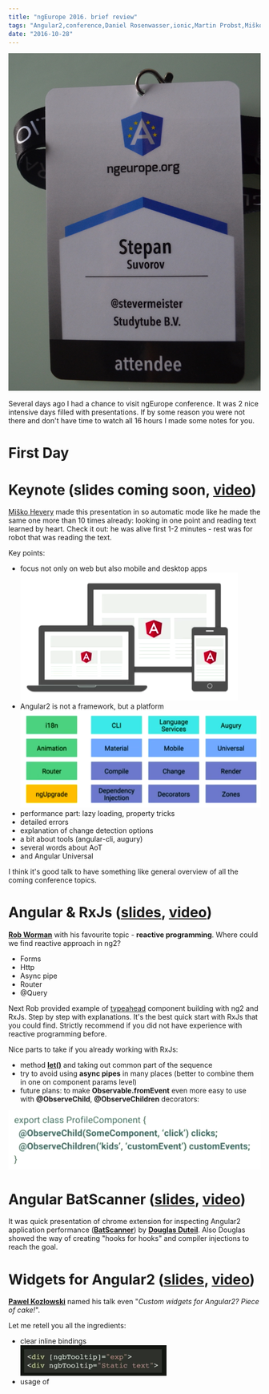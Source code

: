 ```yaml
---
title: "ngEurope 2016. brief review"
tags: "Angular2,conference,Daniel Rosenwasser,ionic,Martin Probst,Miško Hevery,ngEurope,Paris,Pawel Kozlowski,Rob Worman,RxJs,Tero Parviainen,Возможно будет интересно"
date: "2016-10-28"
---
```


![](images/DSC_8298.jpg)

Several days ago I had a chance to visit ngEurope conference. It was 2 nice intensive days filled with presentations. If by some reason you were not there and don't have time to watch all 16 hours I made some notes for you.

# First Day

# Keynote (slides coming soon, [video](https://www.youtube.com/watch?v=wpxnU62mNJ4))

[Miško Hevery](https://twitter.com/mhevery) made this presentation in so automatic mode like he made the same one more than 10 times already: looking in one point and reading text learned by heart. Check it out: he was alive first 1-2 minutes - rest was for robot that was reading the text.

Key points:

- focus not only on web but also mobile and desktop apps![angular-mobile-desktop](images/Screen-Shot-2016-10-29-at-18.30.47.png)
- Angular2 is not a framework, but a platform![angular2 platform](images/Screen-Shot-2016-10-29-at-18.32.09.png)
- performance part: lazy loading, property tricks
- detailed errors
- explanation of change detection options
- a bit about tools (angular-cli, augury)
- several words about AoT
- and Angular Universal

I think it's good talk to have something like general overview of all the coming conference topics.

# Angular & RxJs ([slides](https://docs.google.com/presentation/d/1Q4raWgWEkhJsPNWD9O_67kIc3PtkwebppqRFhFPKQVE/edit#slide=id.p), [video](https://www.youtube.com/watch?v=WWR9nxVx1ec))

**[Rob Worman](https://twitter.com/robwormald)** with his favourite topic - **reactive programming**. Where could we find reactive approach in ng2?

- Forms
- Http
- Async pipe
- Router
- @Query

Next Rob provided example of [typeahead](https://twitter.github.io/typeahead.js/) component building with ng2 and RxJs. Step by step with explanations. It's the best quick start with RxJs that you could find. Strictly recommend if you did not have experience with reactive programming before.

Nice parts to take if you already working with RxJs:

- method **[let()](https://github.com/Reactive-Extensions/RxJS/blob/master/doc/api/core/operators/let.md)** and taking out common part of the sequence
- try to avoid using **async pipes** in many places (better to combine them in one on component params level)
- future plans: to make **Observable.fromEvent** even more easy to use with **@ObserveChild**, **@ObserveChildren** decorators:

![observeChild-decorator](images/Screen-Shot-2016-10-30-at-11.38.15.png)

# Angular BatScanner ([slides](https://docs.google.com/presentation/d/15zkae091b57jYbYTwOyv0uO-13KpYqs3_DI_dsU5CRA/edit?usp=drive_web), [video](https://www.youtube.com/watch?v=2DHpmyFWULQ))

It was quick presentation of chrome extension for inspecting Angular2 application performance (**[BatScanner](https://chrome.google.com/webstore/detail/angular-batscanner/gcngciildkejiapchdgpcniflijoiadf)**) by **[Douglas Duteil](https://twitter.com/douglasduteil)**. Also Douglas showed the way of creating "hooks for hooks" and compiler injections to reach the goal.

# Widgets for Angular2 ([slides](https://pkozlowski-opensource.github.io/ng-europe-2016), [video](https://www.youtube.com/watch?v=l8OHU-TEG7g))

**[Pawel Kozlowski](https://twitter.com/pkozlowski_os)** named his talk even "_Custom widgets for Angular2? Piece of cake!_".

Let me retell you all the ingredients:

- clear inline bindings                                                     ![clear-bindings](images/Screen-Shot-2016-10-30-at-15.39.55.png)
- usage of **[<template> tag](https://developer.mozilla.org/en/docs/Web/HTML/Element/template)**
- css encapsulation
- rxjs
- ngZone for async update of the DOM
- nice template shortcuts                                  ![ng2-template-shortcuts](images/Screen-Shot-2016-10-30-at-15.58.44.png)
- change detection strategies
- server side rendering
- animations
- UI-toolkit ([ng-bootstap](https://ng-bootstrap.github.io/#/home))

# Data science with angular ([video](https://www.youtube.com/watch?v=ZVEp9K_cynU&list=PLhc_bKwZngxW87YmkOpe77reW9N958qFN&index=8))

Pretty funny speaker, [Ari Lerner](https://twitter.com/auser). His virtual machine with slides crashed and after some unsuccessful tries we switched to next(Unit Tests) speaker.

# Unit Tests for Angular2 Applications([slides](https://docs.google.com/presentation/d/1fFxQvx2WHFPqR4piq0oWgKBuSMvrCwc1vfYggHlYEbQ/edit#slide=id.p), [video](https://www.youtube.com/watch?v=dVtDnvTLaIo))

Frankly speaking did not get [Vikram Subramanian](https://twitter.com/vikerman) presentation: for developers who already worked with ng2 unit-tests it should be obvious, but for the rest it was not clear enough.

May be it was extra difficulty to focus on subject because of previous presentation confusion.

# Embedded hybrid features in Mobile Banking App ([video](https://www.youtube.com/watch?v=kmNRgOLZhXQ&list=PLhc_bKwZngxW87YmkOpe77reW9N958qFN&index=6))

I would say that [Willem Veelenturf](https://twitter.com/wilmveel) presented not really technical topic. His experience how they make ionic application with the same performance as native app and the main idea(if I'm not mistaken) that they created own cordova plugins and integrate them with existing ionic app. And it was a statement that ING baking app(that they made) is the best in Netherlands. Sorry Willem, but it's obvious that ABN AMRO mobile app is the best in NL ;)

# Security in Angular2 ([video](https://www.youtube.com/watch?v=WN-XczmI-LY&list=PLhc_bKwZngxW87YmkOpe77reW9N958qFN&index=7))

[Martin Probst](https://twitter.com/martin_probst) and [Raphaël Jamet](https://twitter.com/7261706861656c) provided nice hints how Angular2 helps you to prevent XSS vulnerabilities and how not to brake it.

It was all about sanitizing the data. And it's good for all of us that Angular provides sanitizer from box. More over it knows about different contexts and it will not try to sanitize "<script>" tag if it's URL resource.

![security-contexts](images/Screen-Shot-2016-11-05-at-16.28.11.png)

But sometimes you need to output content that can not be sanitized by Angular, for example you want to place youtube video(that is not provided from your domain) on your site. In this case you need to do sanitization yourself, and don't be lazy by just using **_bypassSecurityTrustResourceUrl_** method to switch of Angular one!

# Gettings to Angular2 (slides coming soon, [video](https://www.youtube.com/watch?v=2b-tEis9k4M&list=PLhc_bKwZngxW87YmkOpe77reW9N958qFN&index=10))

It was a talk by [Jen Bourey](https://twitter.com/jbourey) about **ng1/ng2** migration. Most part of the presentation was about **ngUpgrade** tool. And the most efficient way - page oriented upgrade:![](images/Screen-Shot-2017-01-07-at-18.00.37.png)

and it's possible with parallel routing:

![](images/Screen-Shot-2017-01-07-at-18.03.00.png)

Everything had been shown on live demo together with lazy loading.

**!important**: **$compile** service will not work if you try to update ng1 directive to ng2.

[ngupgrade-example](https://github.com/bourey/ngupgrade-example) on github.

**UPD**: nice article by Victor Savkin - [Migrating Angular 1 Applications to Angular 2 in 5 Simple Steps](https://vsavkin.com/migrating-angular-1-applications-to-angular-2-in-5-simple-steps-40621800a25b#.rymu2uexu).

# Typescript latest ([video](https://www.youtube.com/watch?v=o8YI2hvassE&list=PLhc_bKwZngxW87YmkOpe77reW9N958qFN&index=9))

The most part of the talk by [Daniel Rosenwasser](https://twitter.com/drosenwasser) was about why we should use Typescript, but not about new features as title said. It was live coding where Daniel showed that you should not be afraid of Typescript and it's really easy to switch from EcmaScript 2015. And then it was angular1 example how to write it with Typescript. And finally at the end of the talk we started with new features:

- easy types with **@types**
- nullable types

and for **TS2.1**:

- async/await
- [Object Rest & Spread](https://www.typescriptlang.org/play/#src=let%20someArray%20%3D%20%5B1%2C%202%2C%203%2C%204%2C%205%5D%3B%0D%0Alet%20someObject%20%3D%20%7B%20a%3A%201%2C%20b%3A%202%2C%20c%3A%203%2C%20d%3A%204%2C%20e%3A%205%7D%3B%0D%0A%0D%0Alet%20copyOfSomeArray%20%3D%20%5B%20...someArray%20%5D%3B%0D%0Alet%20copyOfSomeObject%20%3D%20%7B%20...someObject%20%7D%3B%0D%0A%0D%0Alet%20concatOfArrays%20%3D%20%5B...someArray%2C%20...someArray%5D%3B%0D%0Alet%20mergeOfObjects%20%3D%20%7B...someObject%2C%20...someObject%20%7D%3B%0D%0A%0D%0Alet%20%5Ba1%2C%20b1%2C%20c1%2C%20...rest1%5D%20%3D%20someArray%3B%0D%0Alet%20%7Ba2%2C%20b2%2C%20c2%2C%20...rest2%7D%20%3D%20someObject%3B):
    - copy
    - merge/concat
    - destructure

# AngularFire2 and you (slides coming soon, [video](https://www.youtube.com/watch?v=uLzMOaFt6vc&list=PLhc_bKwZngxW87YmkOpe77reW9N958qFN&index=11))

[Erik Haddad](https://twitter.com/erikhaddad) just made promotion for **Firebase**. Nothing new. May be it could be nice intro for developers who are just starting with Firebase.

And, yes, **AngularFire2** has reactive approach based on **Observables** that's nice!

# Second Day

## Angular CLI & You ([video](https://www.youtube.com/watch?v=LN2xvQqAo-g))

It was a story from **[Hans Larsen](https://twitter.com/hanslatwork)** that started with explanation how painful was the process of working with ng1 environment.

And with angular-cli you everything from box:

- ng new
- ng build
- ng serve
- ng test/ ng e2e
- ng generate ...  - that will do not only code scaffolding for you but also all the imports

So:

- compile SASS/LESS
- TypeScript transpiration
- Building
- Asset optimisation
- Live reload via websockets
- Environment file(dev/prod configuration)
- Also!: AoT and Tree Shacking

And some words what's coming:

- FASTER
- Split CLI and Toolkit
- Refactoring tools (mostly for updating Angular versions)
- Addons and scripting
- Library development

And after the presentation I also asked Hans about future plans for creating ng2 module library that could be easily integrated into cli, so you can install and apply any ng2 3rd party module by one command like:

ng install material

but unfortunately there are still no plans of doing it in nearest future.

## Angular2 Applications with Augury ([video](https://www.youtube.com/watch?v=YaDFDGS3EFM))

It was introduction of the most powerful(current moment) chrome extension to debug and analyse Angular2 applications - [**Augury**](https://augury.angular.io/) by **[Vanessa Yuen](https://twitter.com/vanessayuenn)**. She announced this tool like "not just a debugger"

So what does it do for you:

- component relations
- detailed component info & editable properties
- dependancy diagram
- change detection strategy
- router structure

After it was live demo with debugger Fish Game and explanation what is under the hood of Augury: it's build with Angular2 and with using its debug API.

Roadmap:

- bugfix
- injector graph improvements
- native platform support

## Getting Universal with Angular2 ([video](https://www.youtube.com/watch?v=faWCLmYsFQ8))

**[Wassim Chegham](https://twitter.com/manekinekko)** explained what is **Angular Universal** and when should we care about server side.

Why:

- SEO
- link preview (for social media)
- **web app gap** (or first page rendering)

How to sync the state between first page rendered on server and real spa? It's manager by special script **preboot.js** that records all the events before single page application is loaded and tries to reproduce it after.

To start:

[javascript] import { UniversalModule } from 'angular2-universal/browser' [/javascript]

and for server side:

[javascript] import { UniversalModule } from 'angular2-universal/node' [/javascript]

There are a lot of renders for different node frameworks, for example **express**.

There is [Angular-Universal node starter](https://github.com/angular/universal-starter).

**Angular-cli** support is coming soon.

## From UI-Router to Component Router (slides coming soon, [video](https://www.youtube.com/watch?v=vQFImWHxCDM))

Very good structured talk about routers by **[Nir Kaufman](https://twitter.com/nirkaufman)**, really recommend you to watch this presentation have more deep understanding of routers in general:

- states
- use hash
- tracing events
- template syntax
- nested states + lazy loading
- parameters + Observables
- resolve
- extra data
- events
- guards
- multiple views

Book to read - [Angular Router by Victor Savkin](https://leanpub.com/router)

## Reactive Music Apps in Angular and RxJs ([video](https://www.youtube.com/watch?v=-fPyfSAEZgk))

It's difficult to resume presentation of [Tero Parviainen](https://twitter.com/teropa), you just need to watch it!

He took patters from [Terry Riley "In C"](https://www.youtube.com/watch?v=yNi0bukYRnA) and with ng2 and RxJs made visualised music box out of it.

![](images/Screen-Shot-2017-01-08-at-18.27.00.png)

[Demo](https://teropa.info/in-c/) and [code](https://github.com/teropa/in-c).

## ngAnimate2 = Layouts + Animation ([video](https://www.youtube.com/watch?v=NGNE7LMd9VY))

[**Matias Niemelä**](https://twitter.com/yearofmoo) uncovered ng2 animation magic. Basics is:

- defined inside **@Component**
- **DSL**(Domain Specific Language) - animation syntax
- animation triggers are **State-based**

Example:

[javascript] @Component({ animations: [ trigger('myAnimation'), [ transition('\* =&amp;amp;amp;gt; \*', [ style({opacity:0}), animate(1000, { opacity: 1 }) ]) ]], template: `<div [@myAnimation]="state">...</div>` }) class Cmp {} [/javascript]

Animations have callbacks:

- (**@animation.start**)="onStart($event)"
- (**@animation.done**)="onDone($event)"

Coming soon:

- styling with CSS classes - style('.invisible')
- query() + select()
- css parser
- renderer/js integration
- immediate canceling

If you just started with angular2 animations I really recommend to watch the presentation: it's less than 20min but it contains material for several hours of intensive learning. May be Matias expected to have more time for talk, because he was sliding the slides so fast that I guess most past of the audience got lost the focus very soon.

Demo [source code](https://github.com/matsko/ng2eu-2016-code).

## Evolution of Web on Mobile ([video](https://www.youtube.com/watch?v=7rzjmsUBmFQ))

I found presentation [Adam Bradley](https://twitter.com/@adamdbradley) not interesting at all. I expected more from the lead of Ionic platform. "_cars history, web/js history, now days mobiles, browsers, js much faster, bottleneck - network_" - that's all you need to know from this speech.

## You will learn RxJs (slides coming soon, [video](https://www.youtube.com/watch?v=uQ1zhJHclvs))

A lot of live coding from [**André Staltz**](https://twitter.com/@andrestaltz) to build own **RxJs** library. All types of callbacks we could group in 3: **next**, **error**, **complete**, if we combine all 3 into one object and call it observer:

[javascript] const observer = { next: () => {}, error: () => {}, complete: () => {} } [/javascript]

and can pass this object to special method giveMeData:

[javascript] giveMeData(observer); [/javascript]

so inside this method we could have:

[javascript] function giveMeData(ob){ ob.next('data'); ob.complete(); }; [/javascript]

and now let's assume that we have object `observable` and `giveMeData` is property of this object:

[javascript] const observable = { giveMeData: (ob) => {} }; [/javascript]

And now we can rename `giveMeData` to `subscribe`. So on and so forth with map and filter methods... Nice to have more deep understanding of reactive programming pattens.

## Minifying Angular2 Applications ( [slides](https://docs.google.com/presentation/d/1SaHtM1_mpBZuN74wxAJSPQRB0sPbWRSJPQZsxx4_BpE/preview?slide=id.p), [video](https://www.youtube.com/watch?v=Ml7qHlk80kc))

Presentation from **[Alex Eagle](https://twitter.com/@jakeherringbone)** was not about minification, it was about building tools and optimization in general:

- style checker
- type checker (tslint)
- ngc(AoT optimization) over tsc
- lazy loading
- tree-shaking
- minification
- compression

## Full throttle Cross-platform development with Angular2, Cordova and Electron ([video](https://www.youtube.com/watch?v=TqFnVdPFVU0))

**[Christian Weyer](https://twitter.com/@christianweyer)** and [**Thorsten Hans**](https://twitter.com/thorstenhans) made some fun out of live coding with ng2 building app for different platforms. Thorsten did the coding and Christian kept audience warm.

## Custom renderers in Angular2  ([video](https://www.youtube.com/watch?v=iE-wYf4AaiM))

May be I was just tired after all the talks at the end of the day, but frankly speaking I expected more from this topic by **[Marc Laval](https://twitter.com/@marclaval)**.  It was pretty abstract, but not highlighting the idea and it was a lot of code on slides that makes everything even more confusing. It was something about [angular-richtext](https://github.com/mlaval/angular-richtext-renderer), [nativescript](https://github.com/NativeScript/nativescript-angular) and [react-native](https://github.com/angular/react-native-renderer) renderers.
